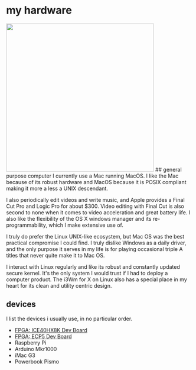 # my hardware
<img src="../my_hardware_setup.jpg" width="400"/>
## general purpose computer 
I currently use a Mac running MacOS. I like the Mac because of its robust hardware and MacOS because it is POSIX compliant making it more a less a UNIX descendant.

I also periodically edit videos and write music, and Apple provides a Final Cut Pro and Logic Pro for about $300. Video editing with Final Cut is also second to none when it comes to video acceleration and great battery life. I also like the flexibility of the OS X windows manager and its re-programmability, which I make extensive use of.

I truly do prefer the Linux UNIX-like ecosystem, but Mac OS was the best practical compromise I could find. I truly dislike Windows as a daily driver, and the only purpose it serves in my life is for playing occasional triple A titles that never quite make it to Mac OS.

I interact with Linux regularly and like its robust and constantly updated secure kernel. It's the only system I would trust if I had to deploy a computer product. The i3Wm for X on Linux also has a special place in my heart for its clean and utility centric design.

## devices 
I list the devices i usually use, in no particular order.

 - [FPGA: ICE40HX8K Dev Board]
 - [FPGA: ECP5 Dev Board]
 - Raspberry Pi
 - Arduino Mkr1000
 - iMac G3
 - Powerbook Pismo

[FPGA: ICE40HX8K Dev Board]: https://www.digikey.com/product-detail/en/lattice-semiconductor-corporation/ICE40HX8K-B-EVN/220-1874-ND/4738851
[FPGA: ECP5 Dev Board]: https://www.digikey.com/product-detail/en/lattice-semiconductor-corporation/LFE5UM5G-85F-EVN/220-2197-ND/9553907
